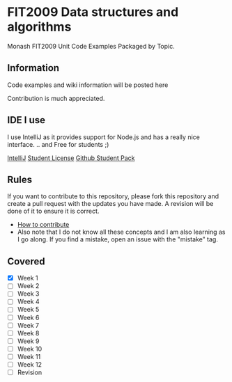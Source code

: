# FIT2009 Data structures and algorithms
Monash FIT2009 Unit Code Examples Packaged by Topic.

## Information
Code examples and wiki information will be posted here

Contribution is much appreciated.

## IDE I use
I use IntelliJ as it provides support for Node.js and has a really nice interface. 
.. and Free for students ;)

[IntelliJ](https://www.jetbrains.com/idea/)
[Student License](https://www.jetbrains.com/student/)
[Github Student Pack](https://education.github.com/pack)

## Rules
If you want to contribute to this repository, please fork this repository and create a pull request with the updates you have made. A revision will be done of it to ensure it is correct.
* [How to contribute](https://git-scm.com/book/en/v2/GitHub-Contributing-to-a-Project)
* Also note that I do not know all these concepts and I am also learning as I go along. If you find a mistake, open an issue with the "mistake" tag.

## Covered
- [x] Week 1
- [ ] Week 2
- [ ] Week 3
- [ ] Week 4
- [ ] Week 5
- [ ] Week 6
- [ ] Week 7
- [ ] Week 8
- [ ] Week 9
- [ ] Week 10
- [ ] Week 11
- [ ] Week 12
- [ ] Revision

